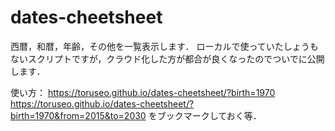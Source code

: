# dates-cheetsheet

西暦，和暦，年齢，その他を一覧表示します．
ローカルで使っていたしょうもないスクリプトですが，クラウド化した方が都合が良くなったのでついでに公開します．

使い方：
https://toruseo.github.io/dates-cheetsheet/?birth=1970
https://toruseo.github.io/dates-cheetsheet/?birth=1970&from=2015&to=2030
をブックマークしておく等．